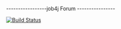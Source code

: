 -----------------job4j Forum ----------------

[![Build Status](https://travis-ci.org/IgorNoroc/forum.svg?branch=master)](https://travis-ci.org/IgorNoroc/forum)
